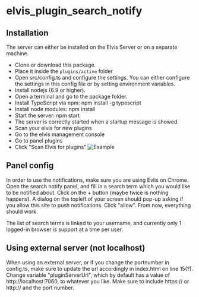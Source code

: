 # elvis_plugin_search_notify

## Installation
The server can either be installed on the Elvis Server or on a separate machine.

- Clone or download this package.
- Place it inside the `plugins/active` folder
- Open src/config.ts and configure the settings. You can either configure the settings in this config file or by setting environment variables.
- Install nodejs (6.9 or higher).
- Open a terminal and go to the package folder.
- Install TypeScript via npm: npm install -g typescript
- Install node modules: npm install
- Start the server: npm start
- The server is correctly started when a startup message is showed.
- Scan your elvis for new plugins
 - Go to the elvis management console
 - Go to panel plugins
 - Click "Scan Elvis for plugins"
![Example](https://media.discordapp.net/attachments/588451250123833382/694874223822504026/unknown.png)

## Panel config
In order to use the notifications, make sure you are using Evlis on Chrome. Open the search notify panel, and fill in a search term which you would like to be notified about. Click on the + button (maybe twice is nothing happens). A dialog on the topleft of your screen should pop-up asking if you allow this site to push notifications. Click "allow". From now, everything should work.

The list of search terms is linked to your username, and currently only 1 logged-in browser is support at a time per user.

## Using external server (not localhost)
When using an external server, or if you change the portnumber in config.ts, make sure to update the url accordingly in index.html on line 15(?). Change variable "pluginServerUrl", which by default has a value of http://localhost:7060, to whatever you like. Make sure to include https:// or http:// and the port number.
